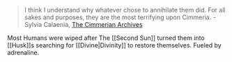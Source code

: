 > I think I understand why whatever chose to annihilate them did. For all sakes and purposes, they are the most terrifying upon Cimmeria.
> -Sylvia Calaenia, [The Cimmerian Archives](https://docs.google.com/presentation/d/1bHgk1FqZHBn-f0ximxkGYvW7qTy2Ox9QHI0ew3wWT38/edit?usp=sharing)

Most Humans were wiped after The [[Second Sun]] turned them into [[Husk]]s searching for [[Divine|Divinity]] to restore themselves. Fueled by adrenaline. 